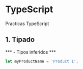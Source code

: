# TypeScript
Practicas TypeScript


## 1. Tipado

*** - Tipos inferidos ***
  ```JavaScript
  let myProductName = 'Product 1';
  ```

